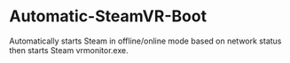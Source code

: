 # Automatic-SteamVR-Boot
Automatically starts Steam in offline/online mode based on network status then starts Steam vrmonitor.exe.
